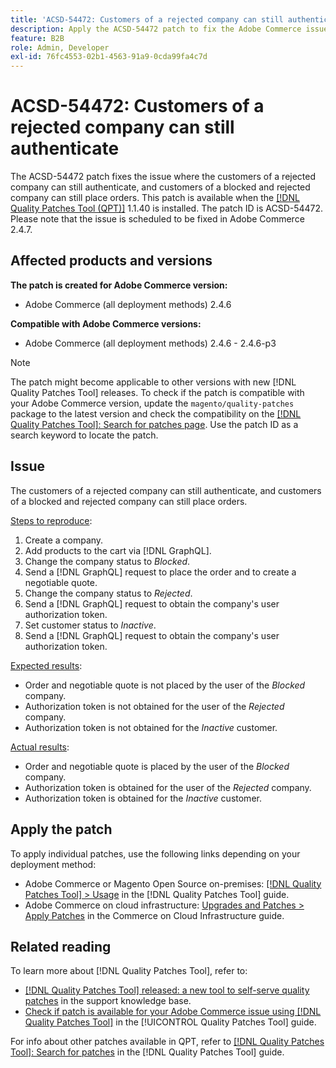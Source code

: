 ```yaml
---
title: 'ACSD-54472: Customers of a rejected company can still authenticate'
description: Apply the ACSD-54472 patch to fix the Adobe Commerce issue where the customers of a rejected company can still authenticate, and customers of a blocked and rejected company can still place orders.
feature: B2B
role: Admin, Developer
exl-id: 76fc4553-02b1-4563-91a9-0cda99fa4c7d
---
```

# ACSD-54472: Customers of a rejected company can still authenticate

The ACSD-54472 patch fixes the issue where the customers of a rejected company can still authenticate, and customers of a blocked and rejected company can still place orders. This patch is available when the [[!DNL Quality Patches Tool (QPT)]](https://experienceleague.adobe.com/en/docs/commerce-knowledge-base/kb/announcements/commerce-announcements/magento-quality-patches-released-new-tool-to-self-serve-quality-patches) 1.1.40 is installed. The patch ID is ACSD-54472. Please note that the issue is scheduled to be fixed in Adobe Commerce 2.4.7.

## Affected products and versions

**The patch is created for Adobe Commerce version:**

* Adobe Commerce (all deployment methods) 2.4.6

**Compatible with Adobe Commerce versions:**

* Adobe Commerce (all deployment methods) 2.4.6 - 2.4.6-p3

>[!NOTE]
>
>The patch might become applicable to other versions with new [!DNL Quality Patches Tool] releases. To check if the patch is compatible with your Adobe Commerce version, update the `magento/quality-patches` package to the latest version and check the compatibility on the [[!DNL Quality Patches Tool]: Search for patches page](https://experienceleague.adobe.com/tools/commerce-quality-patches/index.html). Use the patch ID as a search keyword to locate the patch.

## Issue

The customers of a rejected company can still authenticate, and customers of a blocked and rejected company can still place orders.

<u>Steps to reproduce</u>:

1. Create a company.
1. Add products to the cart via [!DNL GraphQL].
1. Change the company status to *Blocked*.
1. Send a [!DNL GraphQL] request to place the order and to create a negotiable quote.
1. Change the company status to *Rejected*.
1. Send a [!DNL GraphQL] request to obtain the company's user authorization token.
1. Set customer status to *Inactive*.
1. Send a [!DNL GraphQL] request to obtain the company's user authorization token.

<u>Expected results</u>:

* Order and negotiable quote is not placed by the user of the *Blocked* company.
* Authorization token is not obtained for the user of the *Rejected* company.
* Authorization token is not obtained for the *Inactive* customer.

<u>Actual results</u>:

* Order and negotiable quote is placed by the user of the *Blocked* company.
* Authorization token is obtained for the user of the *Rejected* company.
* Authorization token is obtained for the *Inactive* customer.
 
## Apply the patch

To apply individual patches, use the following links depending on your deployment method:

* Adobe Commerce or Magento Open Source on-premises: [[!DNL Quality Patches Tool] > Usage](https://experienceleague.adobe.com/docs/commerce-operations/tools/quality-patches-tool/usage.html) in the [!DNL Quality Patches Tool] guide.
* Adobe Commerce on cloud infrastructure: [Upgrades and Patches > Apply Patches](https://experienceleague.adobe.com/docs/commerce-cloud-service/user-guide/develop/upgrade/apply-patches.html) in the Commerce on Cloud Infrastructure guide.

## Related reading

To learn more about [!DNL Quality Patches Tool], refer to:

* [[!DNL Quality Patches Tool] released: a new tool to self-serve quality patches](https://experienceleague.adobe.com/en/docs/commerce-knowledge-base/kb/announcements/commerce-announcements/magento-quality-patches-released-new-tool-to-self-serve-quality-patches) in the support knowledge base.
* [Check if patch is available for your Adobe Commerce issue using [!DNL Quality Patches Tool]](/help/tools/quality-patches-tool/patches-available-in-qpt/check-patch-for-magento-issue-with-magento-quality-patches.md) in the [!UICONTROL Quality Patches Tool] guide.


For info about other patches available in QPT, refer to [[!DNL Quality Patches Tool]: Search for patches](https://experienceleague.adobe.com/tools/commerce-quality-patches/index.html) in the [!DNL Quality Patches Tool] guide.
